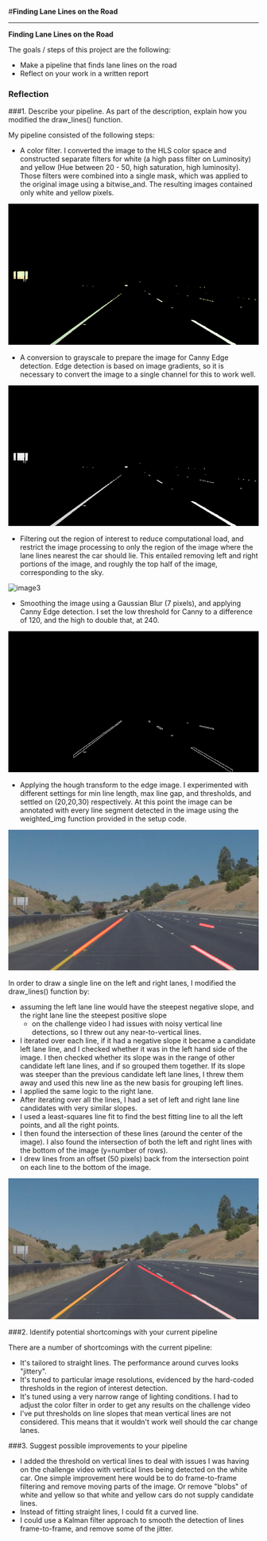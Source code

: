 #**Finding Lane Lines on the Road** 

---

**Finding Lane Lines on the Road**

The goals / steps of this project are the following:
* Make a pipeline that finds lane lines on the road
* Reflect on your work in a written report


[//]: # (Image References)

[image1]: ./writeup_images/color_filter.jpg "Color Filter"
[image2]: ./writeup_images/gray.jpg "Gray Scale"
[image3]: ./writeup_images/region.jpg "Region of Interest"
[image4]: ./writeup_images/edges.jpg "Canny Edge Detection"
[image5]: ./writeup_images/hough.jpg "Hough Lines"
[image6]: ./writeup_images/final.jpg "Final Output"

### Reflection

###1. Describe your pipeline. As part of the description, explain how you modified the draw_lines() function.

My pipeline consisted of the following steps:
* A color filter. I converted the image to the HLS color space and constructed separate filters for white (a high pass filter on Luminosity) and yellow (Hue between 20 - 50, high saturation, high luminosity). Those filters were combined into a single mask, which was applied to the original image using a bitwise_and. The resulting images contained only white and yellow pixels.

![Color][image1]

* A conversion to grayscale to prepare the image for Canny Edge detection. Edge detection is based on image gradients, so it is necessary to convert the image to a single channel for this to work well.

![image2]

* Filtering out the region of interest to reduce computational load, and restrict the image processing to only the region of the image where the lane lines nearest the car should lie. This entailed removing left and right portions of the image, and roughly the top half of the image, corresponding to the sky.

![image3]

* Smoothing the image using a Gaussian Blur (7 pixels), and applying Canny Edge detection. I set the low threshold for Canny to a difference of 120, and the high to double that, at 240. 

![image4]

* Applying the hough transform to the edge image. I experimented with different settings for min line length, max line gap, and thresholds, and settled on (20,20,30) respectively. At this point the image can be annotated with every line segment detected in the image using the weighted_img function provided in the setup code.

![image5]

In order to draw a single line on the left and right lanes, I modified the draw_lines() function by:
  * assuming the left lane line would have the steepest negative slope, and the right lane line the steepest positive slope
      * on the challenge video I had issues with noisy vertical line detections, so I threw out any near-to-vertical lines.
  * I iterated over each line, if it had a negative slope it became a candidate left lane line, and I checked whether it was     in the left hand side of the image. I then checked whether its slope was in the range of other candidate left lane           lines, and if so grouped them together. If its slope was steeper than the previous candidate left lane lines, I threw       them away and used this new line as the new basis for grouping left lines.
  * I applied the same logic to the right lane.
  * After iterating over all the lines, I had a set of left and right lane line candidates with very similar slopes.
  * I used a least-squares line fit to find the best fitting line to all the left points, and all the right points.
  * I then found the intersection of these lines (around the center of the image). I also found the intersection of both the     left and right lines with the bottom of the image (y=number of rows).
  * I drew lines from an offset (50 pixels) back from the intersection point on each line to the bottom of the image.

![image6]

###2. Identify potential shortcomings with your current pipeline

There are a number of shortcomings with the current pipeline:
* It's tailored to straight lines. The performance around curves looks "jittery".
* It's tuned to particular image resolutions, evidenced by the hard-coded thresholds in the region of interest detection.
* It's tuned using a very narrow range of lighting conditions. I had to adjust the color filter in order to get any results on the challenge video
* I've put thresholds on line slopes that mean vertical lines are not considered. This means that it wouldn't work well should the car change lanes.

###3. Suggest possible improvements to your pipeline
* I added the threshold on vertical lines to deal with issues I was having on the challenge video with vertical lines being detected on the white car. One simple improvement here would be to do frame-to-frame filtering and remove moving parts of the image. Or remove "blobs" of white and yellow so that white and yellow cars do not supply candidate lines.
* Instead of fitting straight lines, I could fit a curved line.
* I could use a Kalman filter approach to smooth the detection of lines frame-to-frame, and remove some of the jitter.

